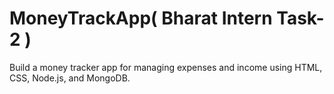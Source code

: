 # MoneyTrackApp( Bharat Intern Task-2 )
Build a money tracker app for
managing expenses and income
using HTML, CSS, Node.js, and
MongoDB.

